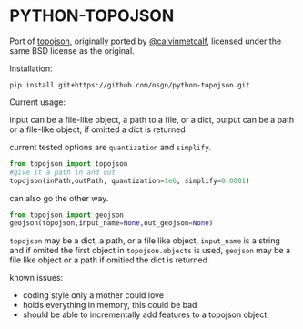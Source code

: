 # PYTHON-TOPOJSON

Port of [topojson](https://github.com/mbostock/topojson), originally ported by [@calvinmetcalf](https://github.com/calvinmetcalf), licensed under the same BSD license as the original.

Installation:
```
pip install git+https://github.com/osgn/python-topojson.git
```

Current usage:

input can be a file-like object, a path to a file, or a dict, output can be a path or a file-like object, if omitted a dict is returned

current tested options are `quantization` and `simplify`.

```python
from topojson import topojson
#give it a path in and out
topojson(inPath,outPath, quantization=1e6, simplify=0.0001)
```

can also go the other way.

```python
from topojson import geojson
geojson(topojson,input_name=None,out_geojson=None)
```
`topojson` may be a dict, a path, or a file like object, `input_name` is a string and if omited
the first object in `topojson.objects` is used, `geojson` may be a file like object or
a path if omitied the dict is returned

known issues:
- coding style only a mother could love
- holds everything in memory, this could be bad
- should be able to incrementally add features to a topojson object
